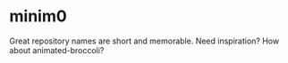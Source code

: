 # minim0
Great repository names are short and memorable. Need inspiration? How about animated-broccoli?
